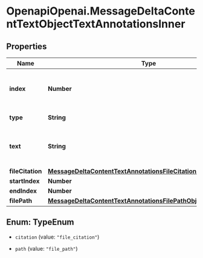# OpenapiOpenai.MessageDeltaContentTextObjectTextAnnotationsInner

## Properties

Name | Type | Description | Notes
------------ | ------------- | ------------- | -------------
**index** | **Number** | The index of the annotation in the text content part. | 
**type** | **String** | Always &#x60;file_citation&#x60;. | 
**text** | **String** | The text in the message content that needs to be replaced. | [optional] 
**fileCitation** | [**MessageDeltaContentTextAnnotationsFileCitationObjectFileCitation**](MessageDeltaContentTextAnnotationsFileCitationObjectFileCitation.md) |  | [optional] 
**startIndex** | **Number** |  | [optional] 
**endIndex** | **Number** |  | [optional] 
**filePath** | [**MessageDeltaContentTextAnnotationsFilePathObjectFilePath**](MessageDeltaContentTextAnnotationsFilePathObjectFilePath.md) |  | [optional] 



## Enum: TypeEnum


* `citation` (value: `"file_citation"`)

* `path` (value: `"file_path"`)




